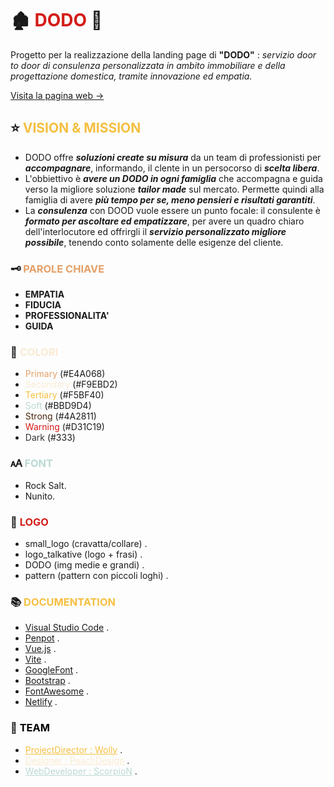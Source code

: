 # 🏚️ **<span style="color: #D31C19"> DODO </span>** 🐾 #

Progetto per la realizzazione della landing page di **"DODO"** : *servizio door to door di consulenza personalizzata in ambito immobiliare e della progettazione domestica, tramite innovazione ed empatia.*

[ Visita la pagina web -> ](https://animated-toffee-20b9db.netlify.app/#about_us) 

## ⭐ **<span style="color: #F5BF40"> VISION & MISSION </span>** ##

- DODO offre ***soluzioni create su misura*** da un team di professionisti per ***accompagnare***, informando, il clente in un persocorso di ***scelta libera***.
- L'obbiettivo è ***avere un DODO in ogni famiglia*** che accompagna e guida verso la migliore soluzione ***tailor made*** sul mercato. Permette quindi alla famiglia di avere ***più tempo per se, meno pensieri e risultati garantiti***.
- La ***consulenza*** con DOOD vuole essere un punto focale: il consulente è ***formato per ascoltare ed empatizzare***, per avere un quadro chiaro dell'interlocutore ed offrirgli il ***servizio personalizzato migliore possibile***, tenendo conto solamente delle esigenze del cliente.

### 🗝️ **<span style="color: #E4A068"> PAROLE CHIAVE </span>** ###
- **EMPATIA**
- **FIDUCIA**
- **PROFESSIONALITA'**
- **GUIDA**

### 🎨 **<span style="color: #F9EBD2"> COLORI </span>** ###
- <span style="color: #E4A068"> Primary </span> (#E4A068)
- <span style="color: #F9EBD2"> Secondary </span> (#F9EBD2)
- <span style="color: #F5BF40"> Tertiary </span> (#F5BF40)
- <span style="color: #BBD9D4"> Soft </span> (#BBD9D4)
- <span style="color: #4A2811"> Strong </span> (#4A2811)
- <span style="color: #D31C19"> Warning </span> (#D31C19)
- <span style="color: #333"> Dark </span> (#333)

### 🗚 **<span style="color: #BBD9D4"> FONT </span>** ###
- Rock Salt.
- Nunito.

### 🐶 **<span style="color: #D31C19"> LOGO </span>** ###
- small_logo (cravatta/collare) .
- logo_talkative (logo + frasi) .
- DODO (img medie e grandi) .
- pattern (pattern con piccoli loghi) .

### 📚 **<span style="color: #F5BF40"> DOCUMENTATION </span>** ###
- [Visual Studio Code](https://code.visualstudio.com/) .
- [Penpot](https://design.penpot.app/) .
- [Vue.js](https://vuejs.org/) .
- [Vite](https://vite.dev/) .
- [GoogleFont](https://fonts.google.com/) .
- [Bootstrap](https://getbootstrap.com/) .
- [FontAwesome](https://fontawesome.com/) .
- [Netlify](https://app.netlify.com/sites/animated-toffee-20b9db/overview) .


### 🔗 **<span style="color: black"> TEAM </span>** ###

- <a href="https://www.instagram.com/wolly_makeup.art.magic?igsh=MXFmcjlsMDRyMmZldg==" target="_blank" rel="noreferrer noopener" style="color: #F5BF40;">ProjectDirector : Wolly</a> .
- <a href="https://behance.net/peach_design" target="_blank" rel="noreferrer noopener" style="color: #F9EBD2;">Designer : PeachDesign</a> .
- <a href="https://github.com/SimoneCerri" target="_blank" rel="noreferrer noopener" style="color: #BBD9D4;">WebDeveloper : ScorpioN</a> .


<!--
#### TO DO ####
- Screen < 400 (heigh problem) [ ]
- Screen > 1080 (ex. 2560x1440) [ ]
- PERFORMANCE [X]
    - PNG into SVG/WebP [X]
    - Lazy loading [X]
    - Aspect ratio / width [X]
    - rel preload fonts (create problem, remove) [X]
    - Minificazione codice [X]
    - Script defer o async [X]
- COOKIES [x]
- PRIVACY [ ]
    - iubenda €29/anno
- SEO [ ]
- DEPLOY [ ]
- Info da Nicoletta per riempire [ ]
- Move style-scoped into CSS [ ]
- Componentize BTN [ ]
- Test scroll on mobile [ ]
- Slide-x bug [?]
- Refactoring responsive layout [X]
- Img on public [X]
- Cards contact responsive fix [X]
- Menu links right align [X]
- Hover CONTATTACI [X]
- Hover btn_next [X]
- Font scritta DODO [X]
- Layout mobile [X]
- Layout pad [X]
- Layout laptop [X]
- Layout desktop [x]
- VW da fixare in LG [X]
- Readme [X]
    - Docs Links [X]
    - Team Links [X]
- ColorRoot [X]
- App [X]
    - Header [X]
        - SX [X]
            - Logo [X]
        - DX [X]
            - Menù [X]
                - Home [X]
                - Chi Siamo [X]
                - Servizi [X]
                - Contatti [X]
    - Main [X]
        - Sections [X]
            - Call to action
            - Servizi [X]
            - Chi Siamo [X]
            - Mission [X]
            - Contatti [X]
    - Footer [X]
        - PRIVACY [ ]
        - Cookies [ ]
- Assets [X]
    - Img [X]
    - Css [X]
- Presentation [ ]
    -General view
        - Good and easy UI/UX
            - Both young and older
            - Both mobile and desktop
            - Both scroll and switch-to-section
        - Logo + Menu
            - Clicks to sections test
        - Sections
            - Smooth scrolls (?)
-->